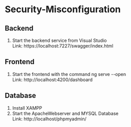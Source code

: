 # Security-Misconfiguration

## Backend
1. Start the backend service from Visual Studio <br>
Link: https://localhost:7227/swagger/index.html

## Frontend
1. Start the frontend with the command ng serve --open <br>
Link: http://localhost:4200/dashboard

## Database
1. Install XAMPP
2. Start the ApacheWebserver and MYSQL Database <br>
Link: http://localhost/phpmyadmin/
